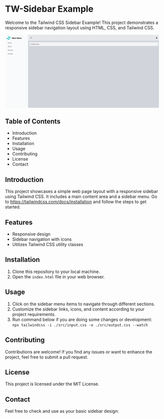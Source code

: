 # TW-Sidebar Example

Welcome to the Tailwind CSS Sidebar Example! This project demonstrates a responsive sidebar navigation layout using HTML, CSS, and Tailwind CSS.

![Sample](screenshots/sample.png)

## Table of Contents
- Introduction
- Features
- Installation
- Usage
- Contributing
- License
- Contact

## Introduction
This project showcases a simple web page layout with a responsive sidebar using Tailwind CSS. It includes a main content area and a sidebar menu. Go to https://tailwindcss.com/docs/installation and follow the steps to get started.

## Features
- Responsive design
- Sidebar navigation with icons
- Utilizes Tailwind CSS utility classes

## Installation
1. Clone this repository to your local machine.
2. Open the `index.html` file in your web browser.

## Usage
1. Click on the sidebar menu items to navigate through different sections.
2. Customize the sidebar links, icons, and content according to your project requirements.
3. Run command below if you are doing some changes or development:
`npx tailwindcss -i ./src/input.css -o ./src/output.css --watch`

## Contributing
Contributions are welcome! If you find any issues or want to enhance the project, feel free to submit a pull request.

## License
This project is licensed under the MIT License.

## Contact
Feel free to check and use as your basic sidebar design:
